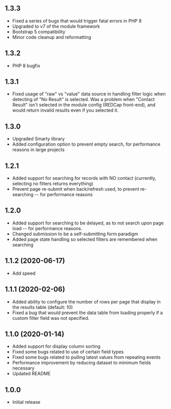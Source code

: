 ## 1.3.3
- Fixed a series of bugs that would trigger fatal errors in PHP 8
- Upgraded to v7 of the module framework
- Bootstrap 5 compatibility
- Minor code cleanup and reformatting
## 1.3.2
- PHP 8 bugfix
## 1.3.1
- Fixed usage of "raw" vs "value" data source in handling filter logic when detecting of "No Result" is selected. Was a problem when "Contact Result" isn't selected in the module config (REDCap front-end), and would return invalid results even if you selected it.
## 1.3.0
- Upgraded Smarty library
- Added configuration option to prevent empty search, for performance reasons in large projects
## 1.2.1
- Added support for searching for records with NO contact (currently, selecting no filters returns everything)
- Prevent page re-submit when back/refresh used, to prevent re-searching -- for performance reasons
## 1.2.0
- Added support for searching to be delayed, as to not search upon page load -- for performance reasons.
- Changed submission to be a self-submitting form paradigm
- Added page state handling so selected filters are remembered when searching
## 1.1.2 (2020-06-17)
- Add speed
## 1.1.1 (2020-02-06)
- Added ability to configure the number of rows per page that display in the results table (default: 10)
- Fixed a bug that would prevent the data table from loading properly if a custom filter field was not specified.
## 1.1.0 (2020-01-14)
- Added support for display column sorting
- Fixed some bugs related to use of certain field types
- Fixed some bugs related to pulling latest values from repeating events
- Performance improvement by reducing dataset to minimum fields necessary
- Updated README
## 1.0.0
- Initial release